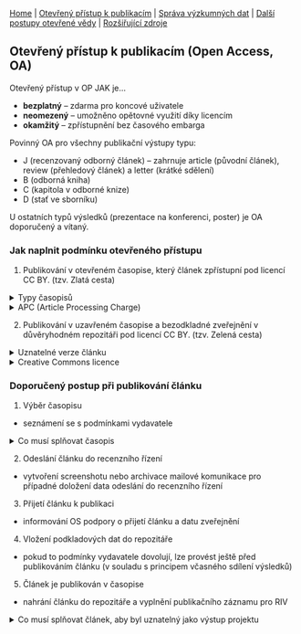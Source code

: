 [Home](/osprinciples/) | [Otevřený přístup k publikacím](/osprinciples/open-access) | [Správa výzkumných dat](/osprinciples/sprava-dat) | [Další postupy otevřené vědy](/osprinciples/dalsi-postupy) | [Rozšiřující zdroje](/osprinciples/zdroje)

## Otevřený přístup k publikacím (Open Access, OA)
Otevřený přístup v OP JAK je… 
- **bezplatný** – zdarma pro koncové uživatele 
- **neomezený** – umožněno opětovné využití díky licencím 
- **okamžitý** – zpřístupnění bez časového embarga

Povinný OA pro všechny publikační výstupy typu: 
- J (recenzovaný odborný článek) – zahrnuje article (původní článek), review (přehledový článek) a letter (krátké sdělení) 
- B (odborná kniha) 
- C (kapitola v odborné knize) 
- D (stať ve sborníku)

U ostatních typů výsledků (prezentace na konferenci, poster) je OA doporučený a vítaný. 

### Jak naplnit podmínku otevřeného přístupu
1. Publikování v otevřeném časopise, který článek zpřístupní pod licencí CC BY. (tzv. Zlatá cesta)
<details>
  <summary>Typy časopisů</summary>
  
- Gold časopis – všechny články jsou otevřené po uhrazení APC 
- Hybridní časopis – některé články jsou otevřené po uhrazení APC
- Diamantový časopis – všechny články jsou otevřené a autor/ka nic neplatí
  
</details>

<details> 
  <summary>APC (Article Processing Charge)</summary> 
  
- Poplatek za otevření článku, pohybuje se okolo 3000 EUR (může to být mnohem víc). 
- Jsou na ně vyčleněny projektové finance. 
- Je možné využít slevy díky smlouvám s vydavateli. Pro MU: tokeny s omezeným počtem nejsou přidělovány projektovým publikacím; je možné využít plošných slev a odpuštění poplatků. 
- [Více informací o smlouvách v projektu Czechelib](czechelib.cz/cs/419-instrukce-pro-autory)

</details>

2. Publikování v uzavřeném časopise a bezodkladné zveřejnění v důvěryhodném repozitáři pod licencí CC BY. (tzv. Zelená cesta)

<details>
  <summary>Uznatelné verze článku</summary>
  
- Author Accepted Manuscript (verze po recenzním řízení)
- Version of Record (finální vydavatelská verze)      

</details>

<details>
<summary>Creative Commons licence</summary>

- Pro udělení licence musí mít autor*ka zachována majetková práva k dílu.
- Licence CC BY 4.0 je nutnou podmínkou pro uznání výstupu v projektu; koncovým uživatelům umožňuje s dílem nakládat za dodržení podmínky uvedení autorství.
- Restriktivnější licence CC BY-NC 4.0 nebo CC BY-NC-ND 4.0 jsou po zdůvodnění možné pro delší texty, např. monografie. Doložka NC povoluje pouze nekomerční využití, ND povoluje pouze využití beze změn (vylučuje např. překlady díla).
- [Více informací](creativecommons.org/share-your-work/cclicenses)

</details>

### Doporučený postup při publikování článku

1. Výběr časopisu
  - seznámení se s podmínkami vydavatele

<details>
  <summary>Co musí splňovat časopis</summary> 

- [ ] podmínky vydavatele ponechávají majetková autorská práva autorce*ovi 
- [ ] článek vyjde v časopise (Gold, Hybridním nebo Diamantovém) pod licencí CC BY 4.0 
- [ ] vydavatel umožňuje bezodkladné (bez embarga) nahrání verze po recenzním řízení nebo finální verze článku do repozitáře pod licencí CC BY 4.0 

❗ Vydavatelé mají pro zelenou cestu různé podmínky, které mnohdy zahrnují embargo, možnost uložení pouze preprintu nebo pouze do institucionálního, nekomerčního nebo uzavřeného repozitáře nebo bez udělení licence. Vždy je nutné se s podmínkami před zasláním článku seznámit. Pro asistenci s výběrem časopisu a kontrolou naplnění principů OA se můžete obrátit na OS podporu. 

</details>

2. Odeslání článku do recenzního řízení 
  - vytvoření screenshotu nebo archivace mailové komunikace pro případné doložení data odeslání do recenzního řízení 

3. Přijetí článku k publikaci 
  - informování OS podpory o přijetí článku a datu zveřejnění 

4. Vložení podkladových dat do repozitáře 
  - pokud to podmínky vydavatele dovolují, lze provést ještě před publikováním článku (v souladu s principem včasného sdílení výsledků) 

5. Článek je publikován v časopise 
  - nahrání článku do repozitáře a vyplnění publikačního záznamu pro RIV

<details>
<summary>Co musí splňovat článek, aby byl uznatelný jako výstup projektu</summary> 
  
- [ ] prokazatelně vznikl v rámci projektu: odeslání do časopisu po začátku projektu a uzavření smlouvy  
- [ ] obsahuje poděkování projektu  
- [ ] má přiděleno DOI 
- [ ] verze po recenzním řízení nebo finální verze je nahrána v důvěryhodném repozitáři pod licencí CC BY 4.0 (platí pro zelenou i zlatou cestu) 
- [ ] má publikována podkladová data a je s nimi pomocí metadat propojen 
- [ ] splňuje kritéria pro odvod do RIV jako očekávaný druh výsledku a je/bude za instituci odveden

</details>
